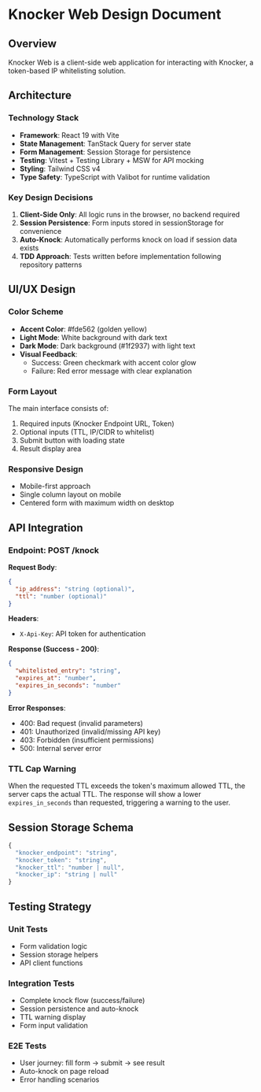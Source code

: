 # Knocker Web Design Document

## Overview
Knocker Web is a client-side web application for interacting with Knocker, a token-based IP whitelisting solution.

## Architecture

### Technology Stack
- **Framework**: React 19 with Vite
- **State Management**: TanStack Query for server state
- **Form Management**: Session Storage for persistence
- **Testing**: Vitest + Testing Library + MSW for API mocking
- **Styling**: Tailwind CSS v4
- **Type Safety**: TypeScript with Valibot for runtime validation

### Key Design Decisions

1. **Client-Side Only**: All logic runs in the browser, no backend required
2. **Session Persistence**: Form inputs stored in sessionStorage for convenience
3. **Auto-Knock**: Automatically performs knock on load if session data exists
4. **TDD Approach**: Tests written before implementation following repository patterns

## UI/UX Design

### Color Scheme
- **Accent Color**: #fde562 (golden yellow)
- **Light Mode**: White background with dark text
- **Dark Mode**: Dark background (#1f2937) with light text
- **Visual Feedback**: 
  - Success: Green checkmark with accent color glow
  - Failure: Red error message with clear explanation

### Form Layout
The main interface consists of:
1. Required inputs (Knocker Endpoint URL, Token)
2. Optional inputs (TTL, IP/CIDR to whitelist)
3. Submit button with loading state
4. Result display area

### Responsive Design
- Mobile-first approach
- Single column layout on mobile
- Centered form with maximum width on desktop

## API Integration

### Endpoint: POST /knock

**Request Body**:
```json
{
  "ip_address": "string (optional)",
  "ttl": "number (optional)"
}
```

**Headers**:
- `X-Api-Key`: API token for authentication

**Response (Success - 200)**:
```json
{
  "whitelisted_entry": "string",
  "expires_at": "number",
  "expires_in_seconds": "number"
}
```

**Error Responses**:
- 400: Bad request (invalid parameters)
- 401: Unauthorized (invalid/missing API key)
- 403: Forbidden (insufficient permissions)
- 500: Internal server error

### TTL Cap Warning
When the requested TTL exceeds the token's maximum allowed TTL, the server caps the actual TTL. The response will show a lower `expires_in_seconds` than requested, triggering a warning to the user.

## Session Storage Schema

```typescript
{
  "knocker_endpoint": "string",
  "knocker_token": "string", 
  "knocker_ttl": "number | null",
  "knocker_ip": "string | null"
}
```

## Testing Strategy

### Unit Tests
- Form validation logic
- Session storage helpers
- API client functions

### Integration Tests
- Complete knock flow (success/failure)
- Session persistence and auto-knock
- TTL warning display
- Form input validation

### E2E Tests
- User journey: fill form → submit → see result
- Auto-knock on page reload
- Error handling scenarios
